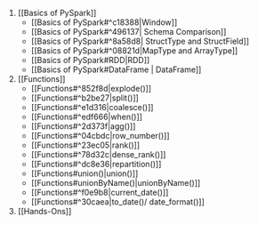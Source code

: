  1. [[Basics of PySpark]]
	*  [[Basics of PySpark#^c18388|Window]]
	* [[Basics of PySpark#^496137| Schema Comparison]]
	* [[Basics of PySpark#^8a58d8| StructType and StructField]]
	* [[Basics of PySpark#^08821d|MapType and ArrayType]]
	* [[Basics of PySpark#RDD|RDD]]
	* [[Basics of PySpark#DataFrame | DataFrame]]
 1. [[Functions]]
	 * [[Functions#^852f8d|explode()]]
	 * [[Functions#^b2be27|split()]]
	 * [[Functions#^e1d316|coalesce()]]
	 * [[Functions#^edf666|when()]]
	 * [[Functions#^2d373f|agg()]]
	 * [[Functions#^04cbdc|row_number()]]
	 * [[Functions#^23ec05|rank()]]
	 * [[Functions#^78d32c|dense_rank()]]
	 * [[Functions#^dc8e36|repartition()]]
	 * [[Functions#union()|union()]]
	 * [[Functions#unionByName()|unionByName()]]
	 * [[Functions#^f0e9b8|current_date()]]
	 * [[Functions#^30caea|to_date()/ date_format()]]
 2. [[Hands-Ons]]
